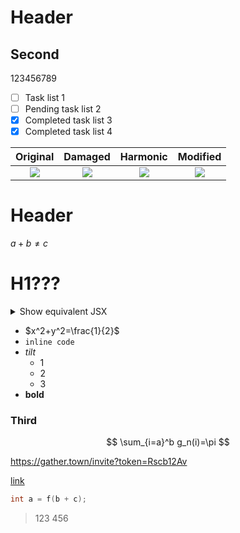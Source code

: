 # Header

## Second
123456789

- [ ] Task list 1
- [ ] Pending task list 2
- [x] Completed task list 3
- [x] Completed task list 4 

| Original | Damaged | Harmonic | Modified |
|:--------:|:--------:|:--------:|:--------:|
| ![](https://i.imgur.com/C6EXLCv.png) | ![](https://i.imgur.com/JSgyfOf.png) | ![](https://i.imgur.com/zHcVvkP.png) | ![](https://i.imgur.com/PchCkTX.png)

# Header

$a+b\neq c$


<h1>H1???</h1>

<details>
<summary>Show equivalent JSX</summary>

```js
<h1>
  Hello, <em>world</em>!
</h1>

console.log('what?!!!');

import what from 'text';

function foo() {
    let a = 100;
}
```

```cpp
void foo(int a, int b) {
    return a + b;
}

#include <iostream>
using namespace std;
class A : public B {
public:
    A() {}

    friend ostream& operator<<(ostream& out, const A& a) {
        return out;
    }
};
```

</details>

- $x^2+y^2=\frac{1}{2}$
- `inline code`
- *tilt*
    - 1
    - 2
    - 3
- **bold**

### Third

$$
\sum_{i=a}^b g_n(i)=\pi
$$

https://gather.town/invite?token=Rscb12Av

[link](https://gather.town/invite?token=Rscb12Av)

```cpp
int a = f(b + c);
```

> 123
> 456